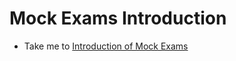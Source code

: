 # Mock Exams Introduction

- Take me to [Introduction of Mock Exams](https://kodekloud.com/topic/mock-exam-introduction-4/)
